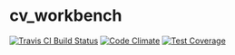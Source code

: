 # cv_workbench

[![Travis CI Build Status][travis-badge]][travis-site]
[![Code Climate][cc-badge]][cc-repo]
[![Test Coverage][cc-coverage-badge]][cc-coverage]

[travis-badge]: https://travis-ci.org/mwolfram/cv_workbench.svg?branch=master
[travis-site]: https://travis-ci.org/mwolfram/cv_workbench
[cc-badge]: https://codeclimate.com/github/mwolfram/cv_workbench/badges/gpa.svg
[cc-coverage-badge]: https://codeclimate.com/github/mwolfram/cv_workbench/badges/coverage.svg
[cc-repo]: https://codeclimate.com/github/mwolfram/cv_workbench
[cc-coverage]: https://codeclimate.com/github/mwolfram/cv_workbench/coverage

